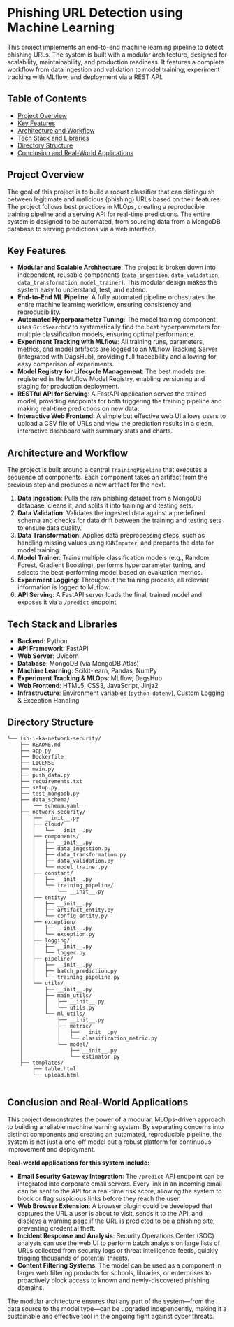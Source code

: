 # Phishing URL Detection using Machine Learning

This project implements an end-to-end machine learning pipeline to detect phishing URLs. The system is built with a modular architecture, designed for scalability, maintainability, and production readiness. It features a complete workflow from data ingestion and validation to model training, experiment tracking with MLflow, and deployment via a REST API.

## Table of Contents
- [Project Overview](#project-overview)
- [Key Features](#key-features)
- [Architecture and Workflow](#architecture-and-workflow)
- [Tech Stack and Libraries](#tech-stack-and-libraries)
- [Directory Structure](#directory-structure)
- [Conclusion and Real-World Applications](#conclusion-and-real-world-applications)

## Project Overview

The goal of this project is to build a robust classifier that can distinguish between legitimate and malicious (phishing) URLs based on their features. The project follows best practices in MLOps, creating a reproducible training pipeline and a serving API for real-time predictions. The entire system is designed to be automated, from sourcing data from a MongoDB database to serving predictions via a web interface.

## Key Features

-   **Modular and Scalable Architecture**: The project is broken down into independent, reusable components (`data_ingestion`, `data_validation`, `data_transformation`, `model_trainer`). This modular design makes the system easy to understand, test, and extend.
-   **End-to-End ML Pipeline**: A fully automated pipeline orchestrates the entire machine learning workflow, ensuring consistency and reproducibility.
-   **Automated Hyperparameter Tuning**: The model training component uses `GridSearchCV` to systematically find the best hyperparameters for multiple classification models, ensuring optimal performance.
-   **Experiment Tracking with MLflow**: All training runs, parameters, metrics, and model artifacts are logged to an MLflow Tracking Server (integrated with DagsHub), providing full traceability and allowing for easy comparison of experiments.
-   **Model Registry for Lifecycle Management**: The best models are registered in the MLflow Model Registry, enabling versioning and staging for production deployment.
-   **RESTful API for Serving**: A FastAPI application serves the trained model, providing endpoints for both triggering the training pipeline and making real-time predictions on new data.
-   **Interactive Web Frontend**: A simple but effective web UI allows users to upload a CSV file of URLs and view the prediction results in a clean, interactive dashboard with summary stats and charts.

## Architecture and Workflow

The project is built around a central `TrainingPipeline` that executes a sequence of components. Each component takes an artifact from the previous step and produces a new artifact for the next.

1.  **Data Ingestion**: Pulls the raw phishing dataset from a MongoDB database, cleans it, and splits it into training and testing sets.
2.  **Data Validation**: Validates the ingested data against a predefined schema and checks for data drift between the training and testing sets to ensure data quality.
3.  **Data Transformation**: Applies data preprocessing steps, such as handling missing values using `KNNImputer`, and prepares the data for model training.
4.  **Model Trainer**: Trains multiple classification models (e.g., Random Forest, Gradient Boosting), performs hyperparameter tuning, and selects the best-performing model based on evaluation metrics.
5.  **Experiment Logging**: Throughout the training process, all relevant information is logged to MLflow.
6.  **API Serving**: A FastAPI server loads the final, trained model and exposes it via a `/predict` endpoint.

## Tech Stack and Libraries

-   **Backend**: Python
-   **API Framework**: FastAPI
-   **Web Server**: Uvicorn
-   **Database**: MongoDB (via MongoDB Atlas)
-   **Machine Learning**: Scikit-learn, Pandas, NumPy
-   **Experiment Tracking & MLOps**: MLflow, DagsHub
-   **Web Frontend**: HTML5, CSS3, JavaScript, Jinja2
-   **Infrastructure**: Environment variables (`python-dotenv`), Custom Logging & Exception Handling

## Directory Structure

```plaintext
└── ish-i-ka-network-security/
    ├── README.md
    ├── app.py
    ├── Dockerfile
    ├── LICENSE
    ├── main.py
    ├── push_data.py
    ├── requirements.txt
    ├── setup.py
    ├── test_mongodb.py
    ├── data_schema/
    │   └── schema.yaml
    ├── network_security/
    │   ├── __init__.py
    │   ├── cloud/
    │   │   └── __init__.py
    │   ├── components/
    │   │   ├── __init__.py
    │   │   ├── data_ingestion.py
    │   │   ├── data_transformation.py
    │   │   ├── data_validation.py
    │   │   └── model_trainer.py
    │   ├── constant/
    │   │   ├── __init__.py
    │   │   └── training_pipeline/
    │   │       └── __init__.py
    │   ├── entity/
    │   │   ├── __init__.py
    │   │   ├── artifact_entity.py
    │   │   └── config_entity.py
    │   ├── exception/
    │   │   ├── __init__.py
    │   │   └── exception.py
    │   ├── logging/
    │   │   ├── __init__.py
    │   │   └── logger.py
    │   ├── pipeline/
    │   │   ├── __init__.py
    │   │   ├── batch_prediction.py
    │   │   └── training_pipeline.py
    │   └── utils/
    │       ├── __init__.py
    │       ├── main_utils/
    │       │   ├── __init__.py
    │       │   └── utils.py
    │       └── ml_utils/
    │           ├── __init__.py
    │           ├── metric/
    │           │   ├── __init__.py
    │           │   └── classification_metric.py
    │           └── model/
    │               ├── __init__.py
    │               └── estimator.py
    ├── templates/
        ├── table.html
        └── upload.html
   
```

## Conclusion and Real-World Applications

This project demonstrates the power of a modular, MLOps-driven approach to building a reliable machine learning system. By separating concerns into distinct components and creating an automated, reproducible pipeline, the system is not just a one-off model but a robust platform for continuous improvement and deployment.

**Real-world applications for this system include:**

-   **Email Security Gateway Integration**: The `/predict` API endpoint can be integrated into corporate email servers. Every link in an incoming email can be sent to the API for a real-time risk score, allowing the system to block or flag suspicious links before they reach the user.
-   **Web Browser Extension**: A browser plugin could be developed that captures the URL a user is about to visit, sends it to the API, and displays a warning page if the URL is predicted to be a phishing site, preventing credential theft.
-   **Incident Response and Analysis**: Security Operations Center (SOC) analysts can use the web UI to perform batch analysis on large lists of URLs collected from security logs or threat intelligence feeds, quickly triaging thousands of potential threats.
-   **Content Filtering Systems**: The model can be used as a component in larger web filtering products for schools, libraries, or enterprises to proactively block access to known and newly-discovered phishing domains.

The modular architecture ensures that any part of the system—from the data source to the model type—can be upgraded independently, making it a sustainable and effective tool in the ongoing fight against cyber threats.
